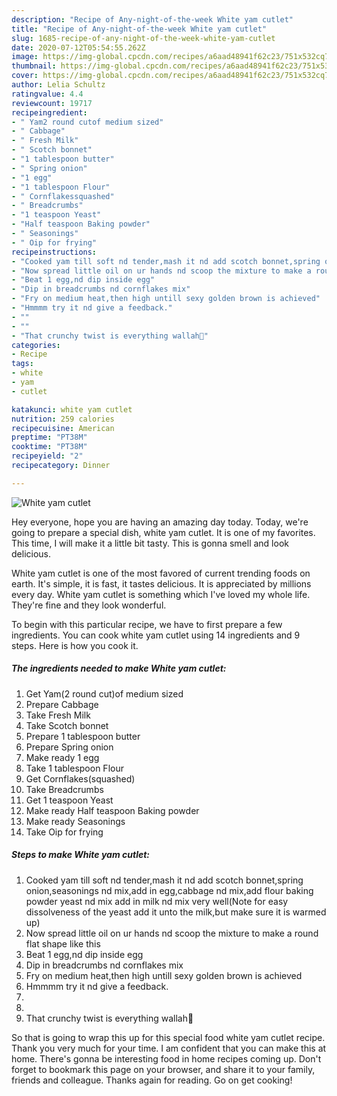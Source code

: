 ```yaml
---
description: "Recipe of Any-night-of-the-week White yam cutlet"
title: "Recipe of Any-night-of-the-week White yam cutlet"
slug: 1685-recipe-of-any-night-of-the-week-white-yam-cutlet
date: 2020-07-12T05:54:55.262Z
image: https://img-global.cpcdn.com/recipes/a6aad48941f62c23/751x532cq70/white-yam-cutlet-recipe-main-photo.jpg
thumbnail: https://img-global.cpcdn.com/recipes/a6aad48941f62c23/751x532cq70/white-yam-cutlet-recipe-main-photo.jpg
cover: https://img-global.cpcdn.com/recipes/a6aad48941f62c23/751x532cq70/white-yam-cutlet-recipe-main-photo.jpg
author: Lelia Schultz
ratingvalue: 4.4
reviewcount: 19717
recipeingredient:
- " Yam2 round cutof medium sized"
- " Cabbage"
- " Fresh Milk"
- " Scotch bonnet"
- "1 tablespoon butter"
- " Spring onion"
- "1 egg"
- "1 tablespoon Flour"
- " Cornflakessquashed"
- " Breadcrumbs"
- "1 teaspoon Yeast"
- "Half teaspoon Baking powder"
- " Seasonings"
- " Oip for frying"
recipeinstructions:
- "Cooked yam till soft nd tender,mash it nd add scotch bonnet,spring onion,seasonings nd mix,add in egg,cabbage nd mix,add flour baking powder yeast nd mix add in milk nd mix very well(Note for easy dissolveness of the yeast add it unto the milk,but make sure it is warmed up)"
- "Now spread little oil on ur hands nd scoop the mixture to make a round flat shape like this"
- "Beat 1 egg,nd dip inside egg"
- "Dip in breadcrumbs nd cornflakes mix"
- "Fry on medium heat,then high untill sexy golden brown is achieved"
- "Hmmmm try it nd give a feedback."
- ""
- ""
- "That crunchy twist is everything wallah💖"
categories:
- Recipe
tags:
- white
- yam
- cutlet

katakunci: white yam cutlet 
nutrition: 259 calories
recipecuisine: American
preptime: "PT38M"
cooktime: "PT38M"
recipeyield: "2"
recipecategory: Dinner

---
```



![White yam cutlet](https://img-global.cpcdn.com/recipes/a6aad48941f62c23/751x532cq70/white-yam-cutlet-recipe-main-photo.jpg)

Hey everyone, hope you are having an amazing day today. Today, we're going to prepare a special dish, white yam cutlet. It is one of my favorites. This time, I will make it a little bit tasty. This is gonna smell and look delicious.

White yam cutlet is one of the most favored of current trending foods on earth. It's simple, it is fast, it tastes delicious. It is appreciated by millions every day. White yam cutlet is something which I've loved my whole life. They're fine and they look wonderful.




To begin with this particular recipe, we have to first prepare a few ingredients. You can cook white yam cutlet using 14 ingredients and 9 steps. Here is how you cook it.

<!--inarticleads1-->

##### The ingredients needed to make White yam cutlet:

1. Get  Yam(2 round cut)of medium sized
1. Prepare  Cabbage
1. Take  Fresh Milk
1. Take  Scotch bonnet
1. Prepare 1 tablespoon butter
1. Prepare  Spring onion
1. Make ready 1 egg
1. Take 1 tablespoon Flour
1. Get  Cornflakes(squashed)
1. Take  Breadcrumbs
1. Get 1 teaspoon Yeast
1. Make ready Half teaspoon Baking powder
1. Make ready  Seasonings
1. Take  Oip for frying




<!--inarticleads2-->

##### Steps to make White yam cutlet:

1. Cooked yam till soft nd tender,mash it nd add scotch bonnet,spring onion,seasonings nd mix,add in egg,cabbage nd mix,add flour baking powder yeast nd mix add in milk nd mix very well(Note for easy dissolveness of the yeast add it unto the milk,but make sure it is warmed up)
1. Now spread little oil on ur hands nd scoop the mixture to make a round flat shape like this
1. Beat 1 egg,nd dip inside egg
1. Dip in breadcrumbs nd cornflakes mix
1. Fry on medium heat,then high untill sexy golden brown is achieved
1. Hmmmm try it nd give a feedback.
1. 
1. 
1. That crunchy twist is everything wallah💖




So that is going to wrap this up for this special food white yam cutlet recipe. Thank you very much for your time. I am confident that you can make this at home. There's gonna be interesting food in home recipes coming up. Don't forget to bookmark this page on your browser, and share it to your family, friends and colleague. Thanks again for reading. Go on get cooking!
